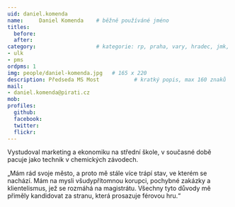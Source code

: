 ```yaml
---
uid: daniel.komenda
name:     Daniel Komenda  	# běžně používáné jméno
titles:
  before:
  after:
category:                 	# kategorie: rp, praha, vary, hradec, jmk, senat
- ulk
- pms
ordpms: 1
img: people/daniel-komenda.jpg   # 165 x 220
description: Předseda MS Most         	# kratký popis, max 160 znaků
mail:
- daniel.komenda@pirati.cz
mob:	
profiles:
  github:
  facebook: 
  twitter: 
  flickr: 
---
```


Vystudoval marketing a ekonomiku na střední škole, v současné době pacuje jako technik v chemických závodech.

„Mám rád svoje město, a proto mě stále více trápí stav, ve kterém se nachází. Mám na mysli všudypřítomnou korupci, pochybné zakázky a klientelismus, jež se rozmáhá na magistrátu. Všechny tyto důvody mě přiměly kandidovat za stranu, která prosazuje férovou hru.“
